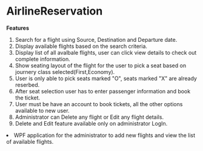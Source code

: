 # AirlineReservation
**Features** </br>
<ol>
<li>
Search for a flight using Source, Destination and Departure date.
</li>
<li>
Display available flights based on the search criteria.
</li>
<li>
Display list of all avalbale flights, user can click view details to check out complete information.
</li>
<li>
Show seating layout of the flight for the user to pick a seat based on journery class selected(First,Economy).
</li>
<li>
User is only able to pick seats marked "O", seats marked "X" are already reserbed.
</li>
<li>
After seat selection user has to enter passenger information and book the ticket.
</li>
<li>
User must be have an account to book tickets, all the other options available to new user.
</li>
<li>
Administrator can Delete any flight or Edit any flight details.
</li>
<li>
Delete and Edit feature available only on administrator LogIn.
</li>
</ol>
<li>
WPF application for the administrator to add new flights and view the list of available flights.
</li>

